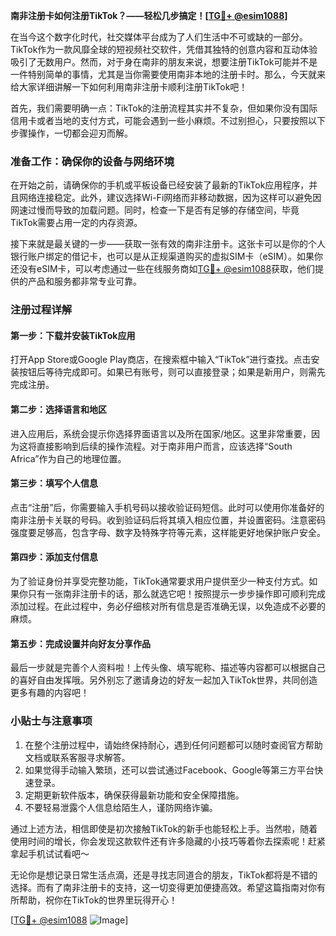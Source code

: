 **南非注册卡如何注册TikTok？——轻松几步搞定！[[TG💪+ @esim1088](https://t.me/s/esim1088)]**

在当今这个数字化时代，社交媒体平台成为了人们生活中不可或缺的一部分。TikTok作为一款风靡全球的短视频社交软件，凭借其独特的创意内容和互动体验吸引了无数用户。然而，对于身在南非的朋友来说，想要注册TikTok可能并不是一件特别简单的事情，尤其是当你需要使用南非本地的注册卡时。那么，今天就来给大家详细讲解一下如何利用南非注册卡顺利注册TikTok吧！

首先，我们需要明确一点：TikTok的注册流程其实并不复杂，但如果你没有国际信用卡或者当地的支付方式，可能会遇到一些小麻烦。不过别担心，只要按照以下步骤操作，一切都会迎刃而解。

### 准备工作：确保你的设备与网络环境

在开始之前，请确保你的手机或平板设备已经安装了最新的TikTok应用程序，并且网络连接稳定。此外，建议选择Wi-Fi网络而非移动数据，因为这样可以避免因网速过慢而导致的加载问题。同时，检查一下是否有足够的存储空间，毕竟TikTok需要占用一定的内存资源。

接下来就是最关键的一步——获取一张有效的南非注册卡。这张卡可以是你的个人银行账户绑定的借记卡，也可以是从正规渠道购买的虚拟SIM卡（eSIM）。如果你还没有eSIM卡，可以考虑通过一些在线服务商如[TG💪+ @esim1088](https://t.me/s/esim1088)获取，他们提供的产品和服务都非常专业可靠。

### 注册过程详解

#### 第一步：下载并安装TikTok应用

打开App Store或Google Play商店，在搜索框中输入“TikTok”进行查找。点击安装按钮后等待完成即可。如果已有账号，则可以直接登录；如果是新用户，则需先完成注册。

#### 第二步：选择语言和地区

进入应用后，系统会提示你选择界面语言以及所在国家/地区。这里非常重要，因为这将直接影响到后续的操作流程。对于南非用户而言，应该选择“South Africa”作为自己的地理位置。

#### 第三步：填写个人信息

点击“注册”后，你需要输入手机号码以接收验证码短信。此时可以使用你准备好的南非注册卡关联的号码。收到验证码后将其填入相应位置，并设置密码。注意密码强度要足够高，包含字母、数字及特殊字符等元素，这样能更好地保护账户安全。

#### 第四步：添加支付信息

为了验证身份并享受完整功能，TikTok通常要求用户提供至少一种支付方式。如果你只有一张南非注册卡的话，那么就选它吧！按照提示一步步操作即可顺利完成添加过程。在此过程中，务必仔细核对所有信息是否准确无误，以免造成不必要的麻烦。

#### 第五步：完成设置并向好友分享作品

最后一步就是完善个人资料啦！上传头像、填写昵称、描述等内容都可以根据自己的喜好自由发挥哦。另外别忘了邀请身边的好友一起加入TikTok世界，共同创造更多有趣的内容吧！

### 小贴士与注意事项

1. 在整个注册过程中，请始终保持耐心，遇到任何问题都可以随时查阅官方帮助文档或联系客服寻求解答。
2. 如果觉得手动输入繁琐，还可以尝试通过Facebook、Google等第三方平台快速登录。
3. 定期更新软件版本，确保获得最新功能和安全保障措施。
4. 不要轻易泄露个人信息给陌生人，谨防网络诈骗。

通过上述方法，相信即使是初次接触TikTok的新手也能轻松上手。当然啦，随着使用时间的增长，你会发现这款软件还有许多隐藏的小技巧等着你去探索呢！赶紧拿起手机试试看吧～

无论你是想记录日常生活点滴，还是寻找志同道合的朋友，TikTok都将是不错的选择。而有了南非注册卡的支持，这一切变得更加便捷高效。希望这篇指南对你有所帮助，祝你在TikTok的世界里玩得开心！

[[TG💪+ @esim1088](https://t.me/s/esim1088) ![Image](https://i.postimg.cc/4NQfJmqS/Snipaste-2025-05-13-00-14-12.png)]